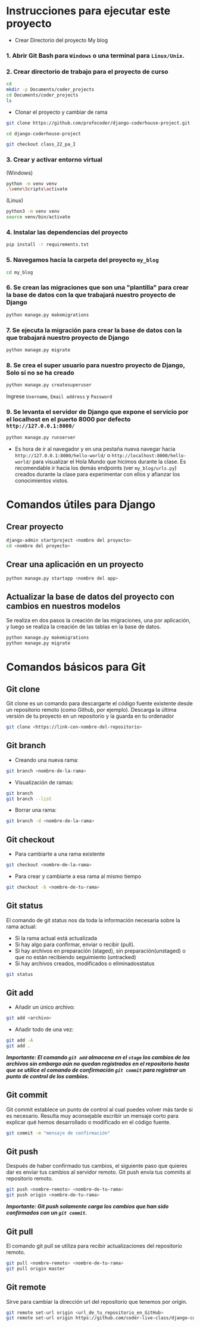 # Instrucciones para ejecutar este proyecto

- Crear Directorio del proyecto My blog

### 1. Abrir Git Bash para `Windows` o una terminal para `Linux/Unix`.

### 2. Crear directorio de trabajo para el proyecto de curso 
```bash
cd
mkdir -p Documents/coder_projects
cd Documents/coder_projects
ls 
```

- Clonar el proyecto y cambiar de rama
```bash
git clone https://github.com/profecoder/django-coderhouse-project.git

cd django-coderhouse-project

git checkout class_22_pa_I
```

### 3. Crear y activar entorno virtual
(Windows)
```bash
python -m venv venv
.\venv\Scripts\activate
```

(Linux)
```bash
python3 -m venv venv
source venv/bin/activate
```

### 4. Instalar las dependencias del proyecto
```bash
pip install -r requirements.txt
```

### 5. Navegamos hacia la carpeta del proyecto `my_blog`
```bash
cd my_blog
```

### 6. Se crean las migraciones que son una "plantilla" para crear la base de datos con la que trabajará nuestro proyecto de Django
```bash
python manage.py makemigrations
```

### 7. Se ejecuta la migración para crear la base de datos con la que trabajará nuestro proyecto de Django
```bash
python manage.py migrate
```

### 8. Se crea el super usuario para nuestro proyecto de Django, **Solo si no se ha creado**
```bash
python manage.py createsuperuser
```
Ingrese `Username`, `Email address` y `Password` 

### 9. Se levanta el servidor de Django que expone el servicio por el localhost en el puerto 8000 por defecto `http://127.0.0.1:8000/`
```bash
python manage.py runserver
```

- Es hora de ir al navegador y en una pestaña nueva navegar hacia `http://127.0.0.1:8000/hello-world/` o `http://localhost:8000/hello-world/` para visualizar el Hola Mundo que hicimos durante la clase. Es recomendable ir hacia los demás endpoints (ver `my_blog/urls.py`) creados durante la clase para experimentar con ellos y afianzar los conocimientos vistos. 


# Comandos útiles para Django

## Crear proyecto
```bash
django-admin startproject <nombre del proyecto>
cd <nombre del proyecto>
```
## Crear una aplicación en un proyecto
```bash
python manage.py startapp <nombre del app>
```
## Actualizar la base de datos del proyecto con cambios en nuestros modelos
Se realiza en dos pasos la creación de las migraciones, una por aplicación, y luego se realiza la creación de las tablas en la base de datos.
```bash
python manage.py makemigrations
python manage.py migrate
```
# Comandos básicos para Git

## Git clone
Git clone es un comando para descargarte el código fuente existente desde un repositorio remoto (como Github, por ejemplo). Descarga la última versión de tu proyecto en un repositorio y la guarda en tu ordenador
```bash
git clone <https://link-con-nombre-del-repositorio>
```

## Git branch
- Creando una nueva rama:
```bash
git branch <nombre-de-la-rama>

```
- Visualización de ramas:
```bash
git branch
git branch --list
```
- Borrar una rama:
```bash
git branch -d <nombre-de-la-rama>
```

## Git checkout
- Para cambiarte a una rama existente
```bash
git checkout <nombre-de-la-rama>
```
- Para crear y cambiarte a esa rama al mismo tiempo
```bash
git checkout -b <nombre-de-tu-rama>

```

## Git status
El comando de git status nos da toda la información necesaria sobre la rama actual:
- Si la rama actual está actualizada
- Si hay algo para confirmar, enviar o recibir (pull).
- Si hay archivos en preparación (staged), sin preparación(unstaged) o que no están recibiendo seguimiento (untracked)
- Si hay archivos creados, modificados o eliminadosstatus
```bash
git status
```

## Git add
- Añadir un único archivo:
```bash
git add <archivo>
```

- Añadir todo de una vez:
```bash
git add -A
git add .
```
***Importante: El comando ``git add`` almacena en el ``stage`` los cambios de los archivos sin embargo aún no quedan registrados en el repositorio hasta que se utilice el comando de confirmación ``git commit`` para registrar un punto de control de los cambios.***

## Git commit
Git commit establece un punto de control al cual puedes volver más tarde si es necesario.
Resulta muy aconsejable escribir un mensaje corto para explicar qué hemos desarrollado o modificado en el código fuente.

```bash
git commit -m "mensaje de confirmación"
```

## Git push
Después de haber confirmado tus cambios, el siguiente paso que quieres dar es enviar tus cambios al servidor remoto. Git push envía tus commits al repositorio remoto.
```bash
git push <nombre-remoto> <nombre-de-tu-rama>
git push origin <nombre-de-tu-rama>
```
***Importante: Git push solamente carga los cambios que han sido confirmados con un ``git commit``.***

## Git pull
El comando git pull se utiliza para recibir actualizaciones del repositorio remoto.
```bash
git pull <nombre-remoto> <nombre-de-tu-rama>
git pull origin master
```
## Git remote
Sirve para cambiar la dirección url del repositorio que tenemos por origin.
```bash
git remote set-url origin <url_de_tu_repositorio_en_GitHub>
git remote set-url origin https://github.com/coder-live-class/django-coderhouse-project.git
```
